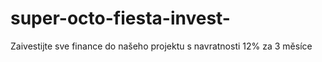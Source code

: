 # super-octo-fiesta-invest-
Zaivestijte  sve finance do našeho projektu s navratnosti 12% za 3 měsíce 
